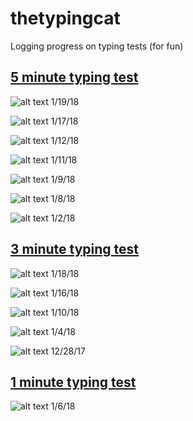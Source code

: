 # thetypingcat

Logging progress on typing tests (for fun)

## [5 minute typing test](http://thetypingcat.com/typing-speed-test/5m)

![alt text](https://github.com/julieeeeeee/thetypingcat/blob/master/1-19-18.png)
1/19/18

![alt text](https://github.com/julieeeeeee/thetypingcat/blob/master/01-17-18.png)
1/17/18

![alt text](https://github.com/julieeeeeee/thetypingcat/blob/master/1-12-18.png)
1/12/18

![alt text](https://github.com/julieeeeeee/thetypingcat/blob/master/1-11-18.png)
1/11/18

![alt text](https://github.com/julieeeeeee/thetypingcat/blob/master/1-9-18.png)
1/9/18

![alt text](https://github.com/julieeeeeee/thetypingcat/blob/master/1-8-18.png)
1/8/18

![alt text](https://github.com/julieeeeeee/thetypingcat/blob/master/1-2-18.png)
1/2/18

## [3 minute typing test](http://thetypingcat.com/typing-speed-test/3m)

![alt text](https://github.com/julieeeeeee/thetypingcat/blob/master/1-18-18.png)
1/18/18

![alt text](https://github.com/julieeeeeee/thetypingcat/blob/master/1-16-18.png)
1/16/18

![alt text](https://github.com/julieeeeeee/thetypingcat/blob/master/1-10-18.png)
1/10/18

![alt text](https://github.com/julieeeeeee/thetypingcat/blob/master/1-4-18.png)
1/4/18

![alt text](https://github.com/julieeeeeee/thetypingcat/blob/master/12-28-17.png)
12/28/17

## [1 minute typing test](http://thetypingcat.com/typing-speed-test/1m)

![alt text](https://github.com/julieeeeeee/thetypingcat/blob/master/1-6-18.png)
1/6/18
